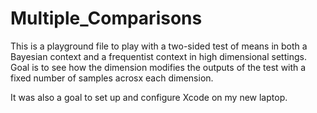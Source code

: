 # Multiple_Comparisons

This is a playground file to play with a two-sided test of means in both a Bayesian context and a frequentist context in high dimensional settings. Goal is to see how the dimension modifies the outputs of the test with a fixed number of samples acrosx each dimension.

It was also a goal to set up and configure Xcode on my new laptop. 

